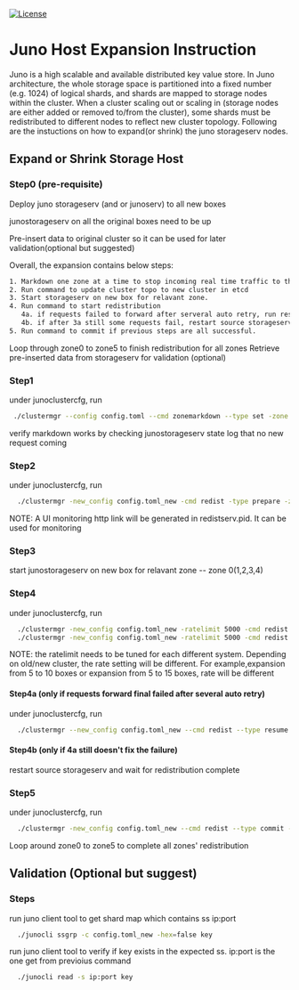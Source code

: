 [![License](https://img.shields.io/badge/License-Apache_2.0-blue.svg)](https://opensource.org/licenses/Apache-2.0)
# Juno Host Expansion Instruction 
Juno is a high scalable and available distributed key value store. In Juno architecture, the whole storage space is partitioned into a fixed number (e.g. 1024) of logical shards, and shards are mapped to storage nodes within the cluster. When a cluster scaling out or scaling in (storage nodes are either added or removed to/from the cluster), some shards must be redistributed to different nodes to reflect new cluster topology. Following are the instuctions on how to expand(or shrink) the juno storageserv nodes. 

## Expand or Shrink Storage Host
### Step0 (pre-requisite)
Deploy juno storageserv (and or junoserv) to all new boxes 

junostorageserv on all the original boxes need to be up

Pre-insert data to original cluster so it can be used for later validation(optional but suggested)

Overall, the expansion contains below steps:
```bash
1. Markdown one zone at a time to stop incoming real time traffic to this zone
2. Run command to update cluster topo to new cluster in etcd
3. Start storageserv on new box for relavant zone. 
4. Run command to start redistribution
   4a. if requests failed to forward after serveral auto retry, run resume command to do redistribution again 
   4b. if after 3a still some requests fail, restart source storageserv so the failed one can start forward again.
5. Run command to commit if previous steps are all successful.  
```

Loop through zone0 to zone5 to finish redistribution for all zones
Retrieve pre-inserted data from storageserv for validation (optional)


### Step1
under junoclustercfg, run 
```bash
 ./clustermgr --config config.toml --cmd zonemarkdown --type set -zone 0 (1,2,3,4)
```
verify markdown works by checking junostorageserv state log that no new request coming

### Step2
under junoclustercfg, run 
```bash
  ./clustermgr -new_config config.toml_new -cmd redist -type prepare -zone 0 (1,2,3,4)
```
NOTE: A UI monitoring http link will be generated in redistserv.pid. It can be used for monitoring

### Step3
start junostorageserv on new box for relavant zone -- zone 0(1,2,3,4)

### Step4
under junoclustercfg, run 
```bash
  ./clustermgr -new_config config.toml_new -ratelimit 5000 -cmd redist -type start_tgt --zone 0 (1,2,3,4)
  ./clustermgr -new_config config.toml_new -ratelimit 5000 -cmd redist -type start_src --zone 0 (1,2,3,4)
```
NOTE: the ratelimit needs to be tuned for each different system. Depending on old/new cluster, the rate setting
      will be different. For example,expansion from 5 to 10 boxes or expansion from 5 to 15 boxes, rate will be
      different

#### Step4a (only if requests forward final failed after several auto retry) 
under junoclustercfg, run
```bash
  ./clustermgr --new_config config.toml_new --cmd redist --type resume -ratelimit 5000 -zone 0(1,2,3,4)
```

#### Step4b (only if 4a still doesn't fix the failure)
restart source storageserv and wait for redistribution complete

### Step5
under junoclustercfg, run
```bash
  ./clustermgr -new_config config.toml_new --cmd redist --type commit -zone 0(1,2,3,4)  
```
Loop around zone0 to zone5 to complete all zones' redistribution
 
## Validation (Optional but suggest)

### Steps
run juno client tool to get shard map which contains ss ip:port
```bash
  ./junocli ssgrp -c config.toml_new -hex=false key 
```

run juno client tool to verify if key exists in the expected ss. ip:port is the one get from previoius command
```bash 
  ./junocli read -s ip:port key
```
 
